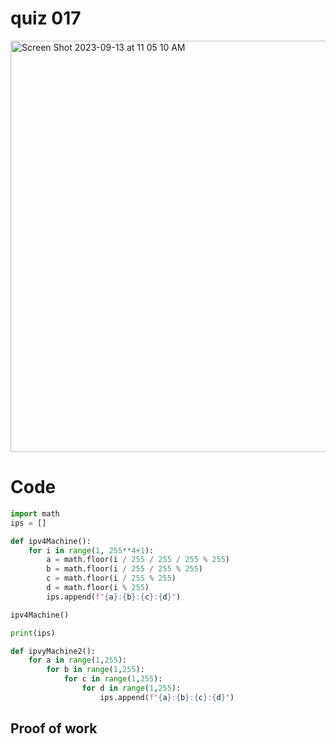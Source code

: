 # quiz 017

<img width="658" alt="Screen Shot 2023-09-13 at 11 05 10 AM" src="https://github.com/Lison18/Year-2/assets/116609563/896e3a55-1ad3-47db-9b3e-8f2f6b5c6009">

# Code

```.py
import math
ips = []

def ipv4Machine():
    for i in range(1, 255**4+1):
        a = math.floor(i / 255 / 255 / 255 % 255)
        b = math.floor(i / 255 / 255 % 255)
        c = math.floor(i / 255 % 255)
        d = math.floor(i % 255)
        ips.append(f"{a}:{b}:{c}:{d}")

ipv4Machine()

print(ips)

def ipvyMachine2():
    for a in range(1,255):
        for b in range(1,255):
            for c in range(1,255):
                for d in range(1,255):
                    ips.append(f"{a}:{b}:{c}:{d}")
```

## Proof of work



